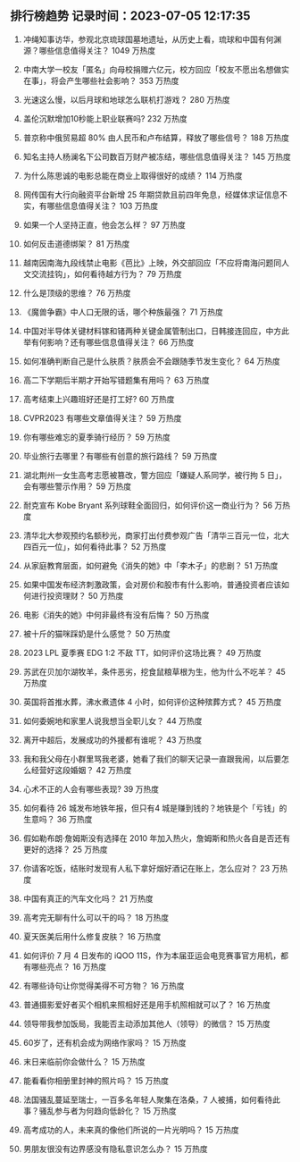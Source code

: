 
## 排行榜趋势 记录时间：2023-07-05 12:17:35
  
  1. 冲绳知事访华，参观北京琉球国墓地遗址，从历史上看，琉球和中国有何渊源？哪些信息值得关注？ 1049 万热度
    
  2. 中南大学一校友「匿名」向母校捐赠六亿元，校方回应「校友不愿出名想做实在事」，将会产生哪些社会影响？ 353 万热度
    
  3. 光速这么慢，以后月球和地球怎么联机打游戏？ 280 万热度
    
  4. 盖伦沉默增加10秒能上职业联赛吗? 232 万热度
    
  5. 普京称中俄贸易超 80% 由人民币和卢布结算，释放了哪些信号？ 188 万热度
    
  6. 知名主持人杨澜名下公司数百万财产被冻结，哪些信息值得关注？ 145 万热度
    
  7. 为什么陈思诚的电影总能在商业上取得很好的成绩？ 114 万热度
    
  8. 网传国有大行向融资平台新增 25 年期贷款且前四年免息，经媒体求证信息不实，有哪些信息值得关注？ 103 万热度
    
  9. 如果一个人坚持正直，他会怎么样？ 97 万热度
    
  10. 如何反击道德绑架？ 81 万热度
    
  11. 越南因南海九段线禁止电影《芭比》上映，外交部回应「不应将南海问题同人文交流挂钩」，如何看待越方行为？ 79 万热度
    
  12. 什么是顶级的思维？ 76 万热度
    
  13. 《魔兽争霸》中人口无限的话，哪个种族最强？ 71 万热度
    
  14. 中国对半导体关键材料镓和锗两种关键金属管制出口，日韩接连回应，中方此举有何影响？还有哪些信息值得关注？ 66 万热度
    
  15. 如何准确判断自己是什么肤质？肤质会不会跟随季节发生变化？ 64 万热度
    
  16. 高二下学期后半期才开始写错题集有用吗？ 63 万热度
    
  17. 高考结束上兴趣班好还是打工好? 60 万热度
    
  18. CVPR2023 有哪些文章值得关注？ 59 万热度
    
  19. 你有哪些难忘的夏季骑行经历？ 59 万热度
    
  20. 毕业旅行去哪里？有哪些有创意的旅行路线？ 59 万热度
    
  21. 湖北荆州一女生高考志愿被篡改，警方回应「嫌疑人系同学，被行拘 5 日」，会有哪些警示作用？ 59 万热度
    
  22. 耐克宣布 Kobe Bryant 系列球鞋全面回归，如何评价这一商业行为？ 56 万热度
    
  23. 清华北大参观预约名额秒光，商家打出付费参观广告「清华三百元一位，北大四百元一位」，如何看待此事？ 52 万热度
    
  24. 从家庭教育层面，如何避免《消失的她》中「李木子」的悲剧？ 51 万热度
    
  25. 如果中国发布经济刺激政策，会对房价和股市有什么影响，普通投资者应该如何进行投资理财？ 50 万热度
    
  26. 电影《消失的她》中何非最终有没有后悔？ 50 万热度
    
  27. 被十斤的猫咪踩奶是什么感觉？ 50 万热度
    
  28. 2023 LPL 夏季赛 EDG 1:2 不敌 TT，如何评价这场比赛？ 49 万热度
    
  29. 苏武在贝加尔湖牧羊，条件恶劣，挖食鼠粮草根为生，他为什么不吃羊？ 45 万热度
    
  30. 英国将首推水葬，沸水煮遗体 4 小时，如何评价这种殡葬方式？ 45 万热度
    
  31. 如何委婉地和家里人说我想当全职儿女？ 44 万热度
    
  32. 离开中超后，发展成功的外援都有谁呢？ 43 万热度
    
  33. 我和我父母在小群里骂我老婆，她看了我们的聊天记录一直跟我闹，以后要怎么经营好这段婚姻？ 42 万热度
    
  34. 心术不正的人会有哪些表现? 39 万热度
    
  35. 如何看待 26 城发布地铁年报，但只有4 城是赚到钱的？地铁是个「亏钱」的生意吗？ 36 万热度
    
  36. 假如勒布朗·詹姆斯没有选择在 2010 年加入热火，詹姆斯和热火各自是否还有更好的选择？ 25 万热度
    
  37. 你请客吃饭，结账时发现有人私下拿好烟好酒记在账上，怎么应对？ 23 万热度
    
  38. 中国有真正的汽车文化吗？ 21 万热度
    
  39. 高考完无聊有什么可以干的吗？ 18 万热度
    
  40. 夏天医美后用什么修复皮肤？ 16 万热度
    
  41. 如何评价 7 月 4 日发布的 iQOO 11S，作为本届亚运会电竞赛事官方用机，都有哪些亮点？ 16 万热度
    
  42. 有哪些诗句让你觉得美得不可方物？ 16 万热度
    
  43. 普通摄影爱好者买个相机来照相好还是用手机照相就可以了？ 16 万热度
    
  44. 领导带我参加饭局，我能否主动添加其他人（领导）的微信？ 15 万热度
    
  45. 60岁了，还有机会成为网络作家吗？ 15 万热度
    
  46. 末日来临前你会做什么？ 15 万热度
    
  47. 能看看你相册里封神的照片吗？ 15 万热度
    
  48. 法国骚乱蔓延至瑞士，一百多名年轻人聚集在洛桑，7 人被捕，如何看待此事？骚乱参与者为何趋向低龄化？ 15 万热度
    
  49. 高考成功的人，未来真的像他们所说的一片光明吗？ 15 万热度
    
  50. 男朋友很没有边界感没有隐私意识怎么办？ 15 万热度
    